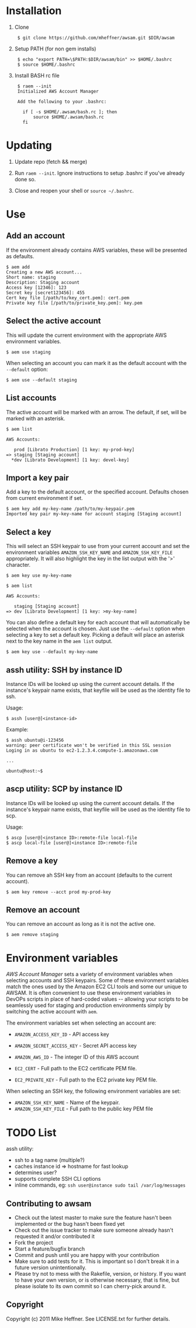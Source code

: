 # Installation

1. Clone

        $ git clone https://github.com/mheffner/awsam.git $DIR/awsam

2. Setup PATH (for non gem installs)

        $ echo "export PATH=\$PATH:$DIR/awsam/bin" >> $HOME/.bashrc
        $ source $HOME/.bashrc

3. Install BASH rc file

        $ raem --init
        Initialized AWS Account Manager
        
        Add the following to your .bashrc:
        
          if [ -s $HOME/.awsam/bash.rc ]; then
              source $HOME/.awsam/bash.rc
          fi

# Updating

1. Update repo (fetch && merge)

2. Run `raem --init`. Ignore instructions to setup .bashrc if
   you've already done so.

3. Close and reopen your shell or `source ~/.bashrc`.

# Use

## Add an account

If the environment already contains AWS variables, these will be
presented as defaults.

    $ aem add
    Creating a new AWS account...
    Short name: staging
    Description: Staging account
    Access key [12346]: 123
    Secret key [secret123456]: 455
    Cert key file [/path/to/key_cert.pem]: cert.pem
    Private key file [/path/to/private_key.pem]: key.pem

## Select the active account

This will update the current environment with the appropriate AWS
environment variables.

    $ aem use staging

When selecting an account you can mark it as the default account with
the `--default` option:

    $ aem use --default staging

## List accounts

The active account will be marked with an arrow. The default, if set,
will be marked with an asterisk.

    $ aem list
    
    AWS Accounts:
    
       prod [Librato Production] [1 key: my-prod-key]
    => staging [Staging account]
      *dev [Librato Development] [1 key: devel-key]


## Import a key pair

Add a key to the default account, or the specified account. Defaults
chosen from current environment if set.

    $ aem key add my-key-name /path/to/my-keypair.pem
    Imported key pair my-key-name for account staging [Staging account]

## Select a key

This will select an SSH keypair to use from your current account and
set the environment variables `AMAZON_SSH_KEY_NAME` and
`AMAZON_SSH_KEY_FILE` appropriately. It will also highlight the key in
the list output with the '>' character.

    $ aem key use my-key-name
    
    $ aem list
    
    AWS Accounts:
    
       staging [Staging account]
    => dev [Librato Development] [1 key: >my-key-name]

You can also define a default key for each account that will
automatically be selected when the account is chosen. Just use the
`--default` option when selecting a key to set a default key. Picking
a default will place an asterisk next to the key name in the `aem
list` output.

    $ aem key use --default my-key-name

## assh utility: SSH by instance ID

Instance IDs will be looked up using the current account details. If
the instance's keypair name exists, that keyfile will be used as the
identity file to ssh.

Usage:

    $ assh [user@]<instance-id>

Example:

    $ assh ubuntu@i-123456
    warning: peer certificate won't be verified in this SSL session
    Loging in as ubuntu to ec2-1.2.3.4.compute-1.amazonaws.com
    
    ...
    
    ubuntu@host:~$

## ascp utility: SCP by instance ID

Instance IDs will be looked up using the current account details. If
the instance's keypair name exists, that keyfile will be used as the
identity file to scp.

Usage:

    $ ascp [user@]<instance ID>:remote-file local-file
    $ ascp local-file [user@]<instance ID>:remote-file

## Remove a key

You can remove ah SSH key from an account (defaults to the current
account).

    $ aem key remove --acct prod my-prod-key

## Remove an account

You can remove an account as long as it is not the active one.

    $ aem remove staging

# Environment variables

*AWS Account Manager* sets a variety of environment variables when
selecting accounts and SSH keypairs. Some of these environment
variables match the ones used by the Amazon EC2 CLI tools and some our
unique to AWSAM. It is often convenient to use these environment
variables in DevOPs scripts in place of hard-coded values -- allowing
your scripts to be seamlessly used for staging and production
environments simply by switching the active account with `aem`.

The environment variables set when selecting an account are:

* `AMAZON_ACCESS_KEY_ID` - API access key

* `AMAZON_SECRET_ACCESS_KEY` - Secret API access key

* `AMAZON_AWS_ID` - The integer ID of this AWS account

* `EC2_CERT` - Full path to the EC2 certificate PEM file.

* `EC2_PRIVATE_KEY` - Full path to the EC2 private key PEM file.

When selecting an SSH key, the following environment variables are
set:

* `AMAZON_SSH_KEY_NAME` - Name of the keypair.
* `AMAZON_SSH_KEY_FILE` - Full path to the public key PEM file

# TODO List

assh utility:

 * ssh to a tag name (multiple?)
 * caches instance id => hostname for fast lookup
 * determines user?
 * supports complete SSH CLI options
 * inline commands, eg: `ssh user@instance sudo tail /var/log/messages`

## Contributing to awsam
 
* Check out the latest master to make sure the feature hasn't been implemented or the bug hasn't been fixed yet
* Check out the issue tracker to make sure someone already hasn't requested it and/or contributed it
* Fork the project
* Start a feature/bugfix branch
* Commit and push until you are happy with your contribution
* Make sure to add tests for it. This is important so I don't break it in a future version unintentionally.
* Please try not to mess with the Rakefile, version, or history. If you want to have your own version, or is otherwise necessary, that is fine, but please isolate to its own commit so I can cherry-pick around it.

## Copyright

Copyright (c) 2011 Mike Heffner. See LICENSE.txt for
further details.

